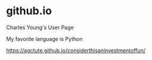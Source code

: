 # github.io
Charles Young's User Page

My favorite language is Python

https://agctute.github.io/considerthisaninvestmentoffun/